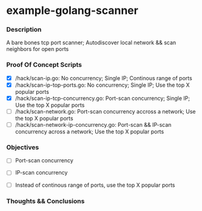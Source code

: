 # example-golang-scanner

### Description

A bare bones tcp port scanner; Autodiscover local network && scan neighbors for open ports


### Proof Of Concept Scripts

- [X] /hack/scan-ip.go: No concurrency; Single IP; Continous range of ports
- [X] /hack/scan-ip-top-ports.go: No concurrency; Single IP; Use the top X popular ports
- [X] /hack/scan-ip-tcp-concurrency.go: Port-scan concurrency; Single IP; Use the top X popular ports
- [ ] /hack/scan-network.go: Port-scan concurrency accross a network; Use the top X popular ports
- [ ] /hack/scan-network-ip-concurrency.go: Port-scan && IP-scan concurrency across a network; Use the top X popular ports

### Objectives

- [ ] Port-scan concurrency
- [ ] IP-scan concurrency
- [ ] Instead of continous range of ports, use the top X popular ports


### Thoughts && Conclusions